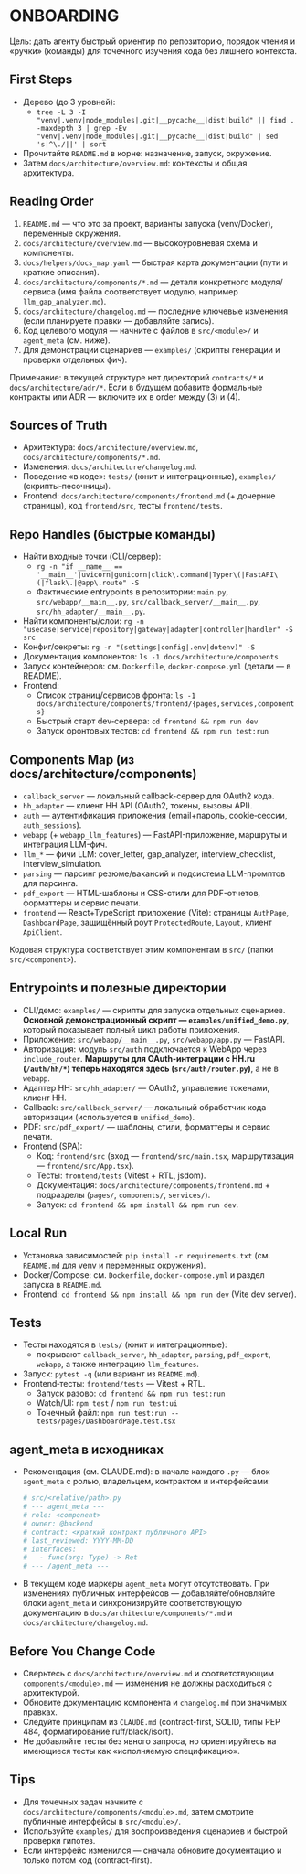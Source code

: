 # ONBOARDING

Цель: дать агенту быстрый ориентир по репозиторию, порядок чтения и «ручки» (команды) для точечного изучения кода без лишнего контекста.

## First Steps

- Дерево (до 3 уровней):
  - `tree -L 3 -I "venv|.venv|node_modules|.git|__pycache__|dist|build" || find . -maxdepth 3 | grep -Ev "venv|.venv|node_modules|.git|__pycache__|dist|build" | sed 's|^\./||' | sort`
- Прочитайте `README.md` в корне: назначение, запуск, окружение.
- Затем `docs/architecture/overview.md`: контексты и общая архитектура.

## Reading Order

1) `README.md` — что это за проект, варианты запуска (venv/Docker), переменные окружения.
2) `docs/architecture/overview.md` — высокоуровневая схема и компоненты.
3) `docs/helpers/docs_map.yaml` — быстрая карта документации (пути и краткие описания).
4) `docs/architecture/components/*.md` — детали конкретного модуля/сервиса (имя файла соответствует модулю, например `llm_gap_analyzer.md`).
4) `docs/architecture/changelog.md` — последние ключевые изменения (если планируете правки — добавляйте запись).
5) Код целевого модуля — начните с файлов в `src/<module>/` и `agent_meta` (см. ниже).
6) Для демонстрации сценариев — `examples/` (скрипты генерации и проверки отдельных фич).

Примечание: в текущей структуре нет директорий `contracts/*` и `docs/architecture/adr/*`. Если в будущем добавите формальные контракты или ADR — включите их в order между (3) и (4).

## Sources of Truth

- Архитектура: `docs/architecture/overview.md`, `docs/architecture/components/*.md`.
- Изменения: `docs/architecture/changelog.md`.
- Поведение «в коде»: `tests/` (юнит и интеграционные), `examples/` (скрипты‑песочницы).
- Frontend: `docs/architecture/components/frontend.md` (+ дочерние страницы), код `frontend/src`, тесты `frontend/tests`.

## Repo Handles (быстрые команды)

- Найти входные точки (CLI/сервер):
  - `rg -n "if __name__ == '__main__'|uvicorn|gunicorn|click\.command|Typer\(|FastAPI\(|flask\.|@app\.route" -S`
  - Фактические entrypoints в репозитории: `main.py`, `src/webapp/__main__.py`, `src/callback_server/__main__.py`, `src/hh_adapter/__main__.py`.
- Найти компоненты/слои: `rg -n "usecase|service|repository|gateway|adapter|controller|handler" -S src`
- Конфиг/секреты: `rg -n "(settings|config|.env|dotenv)" -S`
- Документация компонентов: `ls -1 docs/architecture/components`
- Запуск контейнеров: cм. `Dockerfile`, `docker-compose.yml` (детали — в README).
- Frontend:
  - Список страниц/сервисов фронта: `ls -1 docs/architecture/components/frontend/{pages,services,components}`
  - Быстрый старт dev‑сервера: `cd frontend && npm run dev`
  - Запуск фронтовых тестов: `cd frontend && npm run test:run`

## Components Map (из docs/architecture/components)

- `callback_server` — локальный callback-сервер для OAuth2 кода.
- `hh_adapter` — клиент HH API (OAuth2, токены, вызовы API).
- `auth` — аутентификация приложения (email+пароль, cookie‑сессии, `auth_sessions`).
- `webapp` (+ `webapp_llm_features`) — FastAPI-приложение, маршруты и интеграция LLM-фич.
- `llm_*` — фичи LLM: cover_letter, gap_analyzer, interview_checklist, interview_simulation.
- `parsing` — парсинг резюме/вакансий и подсистема LLM-промптов для парсинга.
- `pdf_export` — HTML-шаблоны и CSS-стили для PDF-отчетов, форматтеры и сервис печати.
- `frontend` — React+TypeScript приложение (Vite): страницы `AuthPage`, `DashboardPage`, защищённый роут `ProtectedRoute`, `Layout`, клиент `ApiClient`.

Кодовая структура соответствует этим компонентам в `src/` (папки `src/<component>`).

## Entrypoints и полезные директории

- CLI/демо: `examples/` — скрипты для запуска отдельных сценариев. **Основной демонстрационный скрипт — `examples/unified_demo.py`**, который показывает полный цикл работы приложения.
- Приложение: `src/webapp/__main__.py`, `src/webapp/app.py` — FastAPI.
- Авторизация: модуль `src/auth` подключается к WebApp через `include_router`. **Маршруты для OAuth-интеграции с HH.ru (`/auth/hh/*`) теперь находятся здесь (`src/auth/router.py`)**, а не в `webapp`.
- Адаптер HH: `src/hh_adapter/` — OAuth2, управление токенами, клиент HH.
- Callback: `src/callback_server/` — локальный обработчик кода авторизации (используется в `unified_demo`).
- PDF: `src/pdf_export/` — шаблоны, стили, форматтеры и сервис печати.
- Frontend (SPA):
  - Код: `frontend/src` (вход — `frontend/src/main.tsx`, маршрутизация — `frontend/src/App.tsx`).
  - Тесты: `frontend/tests` (Vitest + RTL, jsdom).
  - Документация: `docs/architecture/components/frontend.md` + подразделы (`pages/`, `components/`, `services/`).
  - Запуск: `cd frontend && npm install && npm run dev`.

## Local Run

- Установка зависимостей: `pip install -r requirements.txt` (см. `README.md` для venv и переменных окружения).
- Docker/Compose: см. `Dockerfile`, `docker-compose.yml` и раздел запуска в `README.md`.
- Frontend: `cd frontend && npm install && npm run dev` (Vite dev server).

## Tests

- Тесты находятся в `tests/` (юнит и интеграционные):
  - покрывают `callback_server`, `hh_adapter`, `parsing`, `pdf_export`, `webapp`, а также интеграцию `llm_features`.
- Запуск: `pytest -q` (или вариант из `README.md`).
- Frontend‑тесты: `frontend/tests` — Vitest + RTL.
  - Запуск разово: `cd frontend && npm run test:run`
  - Watch/UI: `npm test` / `npm run test:ui`
  - Точечный файл: `npm run test:run -- tests/pages/DashboardPage.test.tsx`

## agent_meta в исходниках

- Рекомендация (см. CLAUDE.md): в начале каждого `.py` — блок `agent_meta` с ролью, владельцем, контрактом и интерфейсами:

  ```python
  # src/<relative/path>.py
  # --- agent_meta ---
  # role: <component>
  # owner: @backend
  # contract: <краткий контракт публичного API>
  # last_reviewed: YYYY-MM-DD
  # interfaces:
  #   - func(arg: Type) -> Ret
  # --- /agent_meta ---
  ```

- В текущем коде маркеры `agent_meta` могут отсутствовать. При изменениях публичных интерфейсов — добавляйте/обновляйте блоки `agent_meta` и синхронизируйте соответствующую документацию в `docs/architecture/components/*.md` и `docs/architecture/changelog.md`.

## Before You Change Code

- Сверьтесь с `docs/architecture/overview.md` и соответствующим `components/<module>.md` — изменения не должны расходиться с архитектурой.
- Обновите документацию компонента и `changelog.md` при значимых правках.
- Следуйте принципам из `CLAUDE.md` (contract-first, SOLID, типы PEP 484, форматирование ruff/black/isort).
- Не добавляйте тесты без явного запроса, но ориентируйтесь на имеющиеся тесты как «исполняемую спецификацию».

## Tips

- Для точечных задач начните с `docs/architecture/components/<module>.md`, затем смотрите публичные интерфейсы в `src/<module>/`.
- Используйте `examples/` для воспроизведения сценариев и быстрой проверки гипотез.
- Если интерфейс изменился — сначала обновите документацию и только потом код (contract-first).
